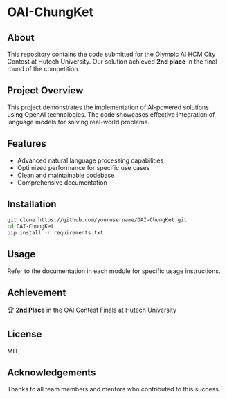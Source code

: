 # OAI-ChungKet

## About
This repository contains the code submitted for the Olympic AI HCM City Contest at Hutech University. Our solution achieved **2nd place** in the final round of the competition.

## Project Overview
This project demonstrates the implementation of AI-powered solutions using OpenAI technologies. The code showcases effective integration of language models for solving real-world problems.

## Features
- Advanced natural language processing capabilities
- Optimized performance for specific use cases
- Clean and maintainable codebase
- Comprehensive documentation

## Installation
```bash
git clone https://github.com/yourusername/OAI-ChungKet.git
cd OAI-ChungKet
pip install -r requirements.txt
```

## Usage
Refer to the documentation in each module for specific usage instructions.

## Achievement
🏆 **2nd Place** in the OAI Contest Finals at Hutech University

## License
MIT

## Acknowledgements
Thanks to all team members and mentors who contributed to this success.